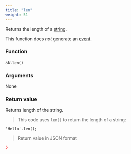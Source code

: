 ```yaml
---
title: "len"
weight: 51
---
```


Returns the length of a [string](..).

This function does *not* generate an [event](../../../events).

### Function

*str*.`len()`

### Arguments

None

### Return value

Returns length of the string.

> This code uses `len()` to return the length of a string:

```thingsdb,json_response
'Hello'.len();
```

> Return value in JSON format

```json
5
```
